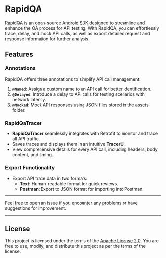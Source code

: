 # RapidQA

RapidQA is an open-source Android SDK designed to streamline and enhance the QA process for API testing. With RapidQA, you can effortlessly trace, delay, and mock API calls, as well as export detailed request and response information for further analysis.

## Features

### Annotations
RapidQA offers three annotations to simplify API call management:
1. **`@Named`**: Assign a custom name to an API call for better identification.
2. **`@Delayed`**: Introduce a delay to API calls for testing scenarios with network latency.
3. **`@Mocked`**: Mock API responses using JSON files stored in the assets folder.

### RapidQaTracer
- **RapidQaTracer** seamlessly integrates with Retrofit to monitor and trace all API traffic.
- Saves traces and displays them in an intuitive **TracerUI**.
- View comprehensive details for every API call, including headers, body content, and timing.

### Export Functionality
- Export API trace data in two formats:
  - **Text**: Human-readable format for quick reviews.
  - **Postman**: Export to JSON format for importing into Postman.
---

Feel free to open an issue if you encounter any problems or have suggestions for improvement.

---
## License

This project is licensed under the terms of the [Apache License 2.0](https://www.apache.org/licenses/LICENSE-2.0). You are free to use, modify, and distribute this project as per the terms of the license.

